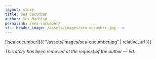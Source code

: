 ```yaml
---
layout: story
title: Sea Cucumber
author: Sex Machine
permalink: /sea-cucumber/
<!-- header_image: /assets/images/sea-cucumber.jpg -->
---
```


![sea cucumber]({{ "/assets/images/sea-cucumber.jpg" | relative_url }})

<em>This story has been removed at the request of the author –– Ed. </em>

